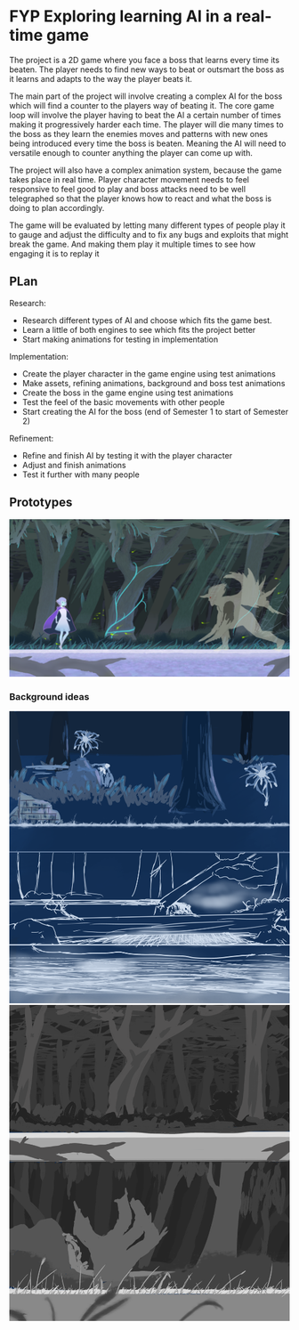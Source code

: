 # FYP Exploring learning AI in a real-time game
The project is a 2D game where you face a boss that learns every time its beaten. The player needs to find new ways to beat or outsmart the boss as it learns and adapts to the way the player beats it. 

The main part of the project will involve creating a complex AI for the boss which will find a counter to the players way of beating it. The core game loop will involve the player having to beat the AI a certain number of times making it progressively harder each time. The player will die many times to the boss as they learn the enemies moves and patterns with new ones being introduced every time the boss is beaten. Meaning the AI will need to versatile enough to counter anything the player can come up with.

The project will also have a complex animation system, because the game takes place in real time. Player character movement needs to feel responsive to feel good to play and boss attacks need to be well telegraphed so that the player knows how to react and what the boss is doing to plan accordingly.

The game will be evaluated by letting many different types of people play it to gauge and adjust the difficulty and to fix any bugs and exploits that might break the game. And making them play it multiple times to see how engaging it is to replay it

## PLan
Research:  
- Research different types of AI and choose which fits the game best.  
- Learn a little of both engines to see which fits the project better  
- Start making animations for testing in implementation  

Implementation:
- Create the player character in the game engine using test animations
- Make assets, refining animations, background and boss test animations
- Create the boss in the game engine using test animations
- Test the feel of the basic movements with other people
- Start creating the AI for the boss (end of Semester 1 to start of Semester 2)

Refinement:
- Refine and finish AI by testing it with the player character
- Adjust and finish animations
- Test it further with many people

## Prototypes    
![Prototype](https://github.com/Marcin7373/FYP-Game/blob/master/Kra/ProposalDoc.png?raw=true) 
### Background ideas
![Background1](https://github.com/Marcin7373/FYP-Game/blob/master/Kra/ProposalDocPrep1.png?raw=true)
![Background2](https://github.com/Marcin7373/FYP-Game/blob/master/Kra/ProposalDocPrep2.png?raw=true)
